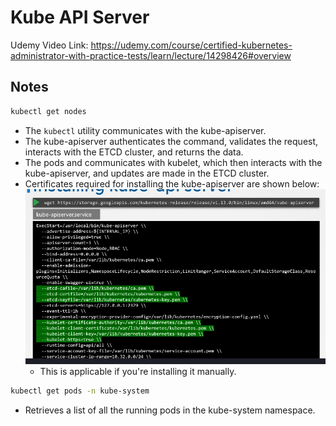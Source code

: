# Kube API Server

Udemy Video Link: <https://udemy.com/course/certified-kubernetes-administrator-with-practice-tests/learn/lecture/14298426#overview>

## Notes

```sh
kubectl get nodes
```

- The `kubectl` utility communicates with the kube-apiserver.
- The kube-apiserver authenticates the command, validates the request, interacts with the ETCD cluster, and returns the data.
- The pods and communicates with kubelet, which then interacts with the kube-apiserver, and updates are made in the ETCD cluster.
- Certificates required for installing the kube-apiserver are shown below:
  ![alt text](../../imgs/notes/section_2/kubeapiserver_setup_certs.png)
  - This is applicable if you're installing it manually.

```sh
kubectl get pods -n kube-system
```

- Retrieves a list of all the running pods in the kube-system namespace.
